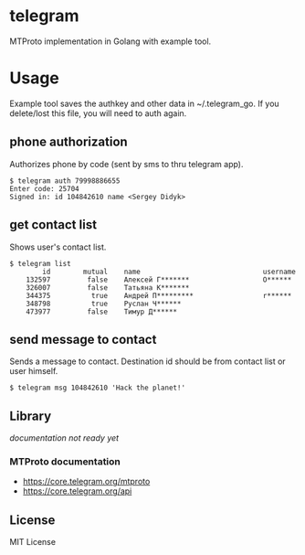 # telegram
MTProto implementation in Golang with example tool.

# Usage

Example tool saves the authkey and other data in ~/.telegram_go. If you delete/lost this file, you will need to auth again.

## phone authorization

Authorizes phone by code (sent by sms to thru telegram app). 

```
$ telegram auth 79998886655
Enter code: 25704
Signed in: id 104842610 name <Sergey Didyk>
```

## get contact list

Shows user's contact list.

```
$ telegram list
        id        mutual    name                              username
    132597         false    Алексей Г*******                  O******
    326007         false    Татьяна К*******
    344375          true    Андрей П*********                 r******
    348798          true    Руслан Ч******
    473977         false    Тимур Д******
```

## send message to contact

Sends a message to contact. Destination id should be from contact list or user himself.

```
$ telegram msg 104842610 'Hack the planet!'
```

## Library

*documentation not ready yet*

### MTProto documentation
* https://core.telegram.org/mtproto
* https://core.telegram.org/api

## License

MIT License

